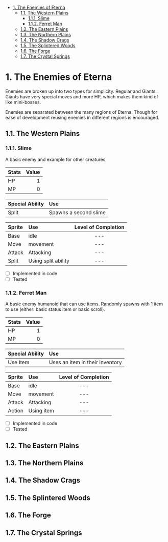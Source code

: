 <!-- TOC -->

- [1. The Enemies of Eterna](#1-the-enemies-of-eterna)
  - [1.1. The Western Plains](#11-the-western-plains)
    - [1.1.1. Slime](#111-slime)
    - [1.1.2. Ferret Man](#112-ferret-man)
  - [1.2. The Eastern Plains](#12-the-eastern-plains)
  - [1.3. The Northern Plains](#13-the-northern-plains)
  - [1.4. The Shadow Crags](#14-the-shadow-crags)
  - [1.5. The Splintered Woods](#15-the-splintered-woods)
  - [1.6. The Forge](#16-the-forge)
  - [1.7. The Crystal Springs](#17-the-crystal-springs)

<!-- /TOC -->

# 1. The Enemies of Eterna

Enemies are broken up into two types for simplicity. Regular and Giants. Giants have very special moves and more HP, which makes them kind of like mini-bosses.

Enemies are separated between the many regions of Eterna. Though for ease of development reusing enemies in different regions is encouraged.

## 1.1. The Western Plains

### 1.1.1. Slime
A basic enemy and example for other creatures

| Stats | Value |
| :---- | ----: |
| HP    |     1 |
| MP    |     0 |

| Special Ability | Use                   |
| :-------------- | :-------------------- |
| Split           | Spawns a second slime |

| Sprite | Use                 | Level of Completion |
| :----- | :------------------ | :-----------------: |
| Base   | idle                |         ---         |
| Move   | movement            |         ---         |
| Attack | Attacking           |         ---         |
| Split  | Using split ability |         ---         |

- [ ] Implemented in code
- [ ] Tested

### 1.1.2. Ferret Man
A basic enemy humanoid that can use items. Randomly spawns with 1 item to use (either: basic status item or basic scroll).

| Stats | Value |
| :---- | ----: |
| HP    |     1 |
| MP    |     0 |

| Special Ability | Use                             |
| :-------------- | :------------------------------ |
| Use Item        | Uses an item in their inventory |

| Sprite | Use        | Level of Completion |
| :----- | :--------- | :-----------------: |
| Base   | idle       |         ---         |
| Move   | movement   |         ---         |
| Attack | Attacking  |         ---         |
| Action | Using item |         ---         |

- [ ] Implemented in code
- [ ] Tested

## 1.2. The Eastern Plains

## 1.3. The Northern Plains

## 1.4. The Shadow Crags

## 1.5. The Splintered Woods

## 1.6. The Forge

## 1.7. The Crystal Springs